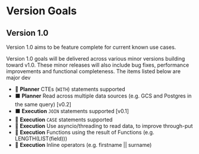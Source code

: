 # Version Goals

## Version 1.0

Version 1.0 aims to be feature complete for current known use cases. 

Version 1.0 goals will be delivered across various minor versions building toward v1.0. These minor releases will also include bug fixes, performance improvements and functional completeness. The items listed below are major dev

- 🔲 **Planner** CTEs (`WITH`) statements supported
- ⬛ **Planner** Read across multiple data sources (e.g. GCS and Postgres in the same query) [v0.2]
- ⬛ **Execution** `JOIN` statements supported [v0.1]
- 🔲 **Execution** `CASE` statements supported
- 🔲 **Execution** Use asyncio/threading to read data, to improve through-put
- 🔲 **Execution** Functions using the result of Functions (e.g. LENGTH(LIST(field)))
- 🔲 **Execution** Inline operators (e.g. firstname || surname)

